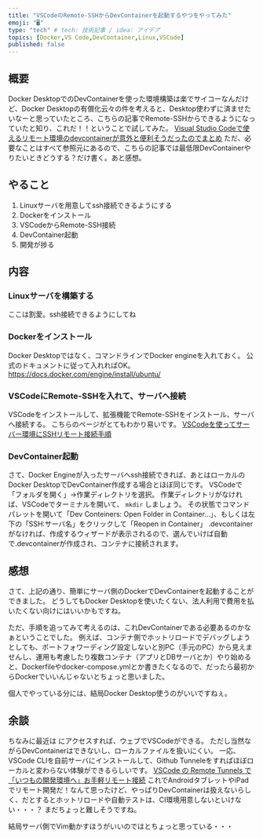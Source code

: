 ```yaml
---
title: "VSCodeのRemote-SSHからDevContainerを起動するやつをやってみた"
emoji: "🖥️"
type: "tech" # tech: 技術記事 / idea: アイデア
topics: [Docker,VS Code,DevContainer,Linux,VSCode]
published: false
---
```


## 概要
Docker DesktopでのDevContainerを使った環境構築は楽でサイコーなんだけど、Docker Desktopの有償化云々の件を考えると、Desktop使わずに済ませたいなーと思っていたところ、こちらの記事でRemote-SSHからできるようになっていたと知り、これだ！！ということで試してみた。
[Visual Studio Codeで使えるリモート環境のdevcontainerが意外と便利そうだったのでまとめ](https://zenn.dev/bells17/articles/remote-ssh-devcontainer)
ただ、必要なことはすべて参照元にあるので、こちらの記事では最低限DevContainerやりたいときどうする？だけ書く。あと感想。

## やること
1. Linuxサーバを用意してssh接続できるようにする
1. Dockerをインストール
1. VSCodeからRemote-SSH接続
1. DevContainer起動
1. 開発が捗る

## 内容

### Linuxサーバを構築する
ここは割愛。ssh接続できるようにしてね

### Dockerをインストール
Docker Desktopではなく、コマンドラインでDocker engineを入れておく。
公式のドキュメントに従って入れればOK。
https://docs.docker.com/engine/install/ubuntu/

### VSCodeにRemote-SSHを入れて、サーバへ接続
VSCodeをインストールして、拡張機能でRemote-SSHをインストール、サーバへ接続する。
こちらのページがとてもわかり易いです。
[VSCodeを使ってサーバー環境にSSHリモート接続手順](https://blog.masuyoshi.com/vscode%E3%82%92%E4%BD%BF%E3%81%A3%E3%81%A6%E3%82%B5%E3%83%BC%E3%83%90%E3%83%BC%E7%92%B0%E5%A2%83%E3%81%ABssh%E3%83%AA%E3%83%A2%E3%83%BC%E3%83%88%E6%8E%A5%E7%B6%9A%E6%89%8B%E9%A0%86/)

### DevContainer起動
さて、Docker Engineが入ったサーバへssh接続できれば、あとはローカルのDocker DesktopでDevContainer作成する場合とほぼ同じです。
VSCodeで「フォルダを開く」→作業ディレクトリを選択。
作業ディレクトリがなければ、VSCodeでターミナルを開いて、 `mkdir` しましょう。
その状態でコマンドパレットを開いて「Dev Conteiners: Open Folder in Container...」、もしくは左下の「SSH:サーバ名」をクリックして「Reopen in Container」
.devcontainerがなければ、作成するウィザードが表示されるので、選んでいけば自動で.devcontainerが作成され、コンテナに接続されます。

## 感想
さて、上記の通り、簡単にサーバ側のDockerでDevContainerを起動することができました。
どうしてもDocker Desktopを使いたくない、法人利用で費用を払いたくない向けにはいいかもですね。

ただ、手順を追ってみて考えるのは、これDevContainerである必要あるのかなぁということでした。
例えば、コンテナ側でホットリロードでデバッグしようとしても、ポートフォワーディング設定しないと別PC（手元のPC）から見えませんし、運用も考慮したり複数コンテナ（アプリとDBサーバとか）やり始めると、Dockerfileやdocker-compose.ymlとか書きたくなるので、だったら最初からDockerでいいんじゃないとちょっと思いました。

個人でやっている分には、結局Docker Desktop使うのがいいですねぇ。

## 余談
ちなみに最近は [](https://vscode.dev) にアクセスすれば、ウェブでVSCodeができる。
ただし当然ながらDevContainerはできないし、ローカルファイルを扱いにくい。
一応、VSCode CLIを自前サーバにインストールして、Github Tunneleをすればほぼローカルと変わらない体験ができるらしいです。
[VSCode の Remote Tunnels で「いつもの開発環境へ」お手軽リモート接続](https://zenn.dev/hankei6km/articles/connect-my-machine-via-vscode-remote-tunne)
これでAndroidタブレットやiPadでリモート開発だ！なんて思ったけど、やっぱりDevContainerは扱えないらしく、だとするとホットリロードや自動テストは、CI環境用意しないといけない・・・？
まだちょっと難しそうですね。

結局サーバ側でVim動かすほうがいいのではとちょっと思っている・・・